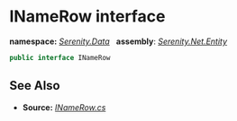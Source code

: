 # INameRow interface
**namespace:** *[Serenity.Data](../README.md#serenity.data-namespace)*   **assembly**: *[Serenity.Net.Entity](../README.md)*

```csharp
public interface INameRow
```

## See Also

* **Source:** *[INameRow.cs](https://github.com/serenity-is/Serenity/blob/master/src/Serenity.Net.Entity/Contracts/INameRow.cs)*